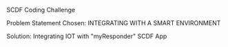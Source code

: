 SCDF Coding Challenge

Problem Statement Chosen: INTEGRATING WITH A SMART ENVIRONMENT

Solution: Integrating IOT with "myResponder" SCDF App
